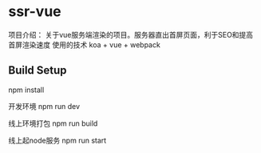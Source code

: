 # ssr-vue

项目介绍：
   关于vue服务端渲染的项目。服务器直出首屏页面，利于SEO和提高首屏渲染速度
   使用的技术 koa + vue + webpack

## Build Setup

npm install

开发环境
npm run dev

线上环境打包
npm run build

线上起node服务
npm run start





